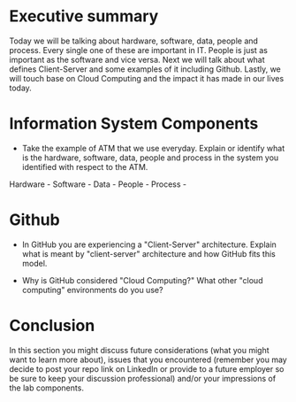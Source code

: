 
# Executive summary
Today we will be talking about hardware, software, data, people and process. Every single one of these are important in IT. People is just as important as the software and vice versa. Next we will talk about what defines Client-Server and some examples of it including Github. Lastly, we will touch base on Cloud Computing and the impact it has made in our lives today. 

# Information System Components  

* Take the example of ATM that we use everyday. Explain or identify what is the hardware, software, data, people and process in the system you identified with respect to the ATM.

Hardware -
Software - 
Data - 
People - 
Process - 

# Github

* In GitHub you are experiencing a "Client-Server" architecture.  Explain what is meant by "client-server" architecture and how GitHub fits this model. 

* Why is GitHub considered "Cloud Computing?" What other "cloud computing" environments do you use?

# Conclusion
In this section you might discuss future considerations (what you might want to learn more about), issues that you encountered (remember you may decide to post your repo link on LinkedIn or provide to a future employer so be sure to keep your discussion professional) and/or your impressions of the lab components.
